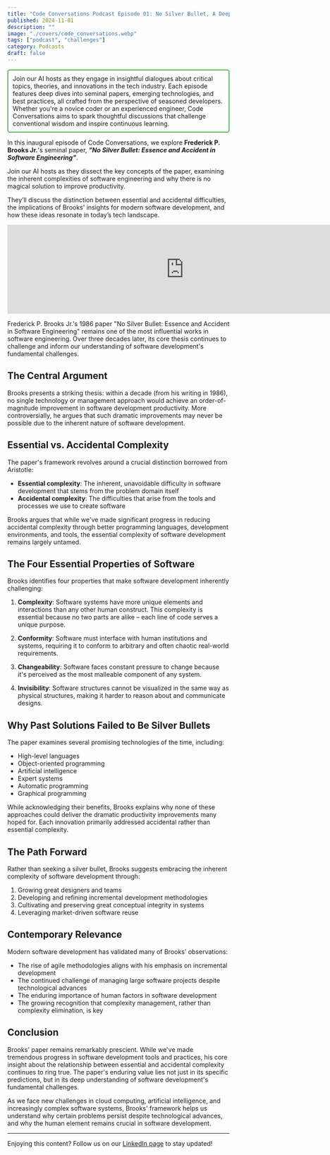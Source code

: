 ```yaml
---
title: "Code Conversations Podcast Episode 01: No Silver Bullet, A Deep Dive into Software Engineering Challenges"
published: 2024-11-01
description: ""
image: "./covers/code_conversations.webp"
tags: ["podcast", "challenges"]
category: Podcasts
draft: false
---
```


<div style="border: 2px solid #4CAF50; padding: 10px; border-radius: 5px;">
  Join our AI hosts as they engage in insightful dialogues about critical topics, theories, and innovations in the tech industry. Each episode features deep dives into seminal papers, emerging technologies, and best practices, all crafted from the perspective of seasoned developers. Whether you're a novice coder or an experienced engineer, Code Conversations aims to spark thoughtful discussions that challenge conventional wisdom and inspire continuous learning.
</div>

In this inaugural episode of Code Conversations, we explore **Frederick P. Brooks Jr.**'s seminal paper, ***"No Silver Bullet: Essence and Accident in Software Engineering"***.

Join our AI hosts as they dissect the key concepts of the paper, examining the inherent complexities of software engineering and why there is no magical solution to improve productivity.

They’ll discuss the distinction between essential and accidental difficulties, the implications of Brooks' insights for modern software development, and how these ideas resonate in today’s tech landscape.

<iframe src="https://creators.spotify.com/pod/show/code-conversations/embed/episodes/Code-Conversations-S01-E01-No-Silver-Bullet--A-Deep-Dive-into-Software-Engineering-Challenges-e2pb0h4/a-abil0v7" height="202px" width="800px" frameborder="0" scrolling="no"></iframe>

Frederick P. Brooks Jr.'s 1986 paper "No Silver Bullet: Essence and Accident in Software Engineering" remains one of the most influential works in software engineering. Over three decades later, its core thesis continues to challenge and inform our understanding of software development's fundamental challenges.

## The Central Argument

Brooks presents a striking thesis: within a decade (from his writing in 1986), no single technology or management approach would achieve an order-of-magnitude improvement in software development productivity. More controversially, he argues that such dramatic improvements may never be possible due to the inherent nature of software development.

## Essential vs. Accidental Complexity

The paper's framework revolves around a crucial distinction borrowed from Aristotle:

- **Essential complexity**: The inherent, unavoidable difficulty in software development that stems from the problem domain itself
- **Accidental complexity**: The difficulties that arise from the tools and processes we use to create software

Brooks argues that while we've made significant progress in reducing accidental complexity through better programming languages, development environments, and tools, the essential complexity of software development remains largely untamed.

## The Four Essential Properties of Software

Brooks identifies four properties that make software development inherently challenging:

1. **Complexity**: Software systems have more unique elements and interactions than any other human construct. This complexity is essential because no two parts are alike – each line of code serves a unique purpose.

2. **Conformity**: Software must interface with human institutions and systems, requiring it to conform to arbitrary and often chaotic real-world requirements.

3. **Changeability**: Software faces constant pressure to change because it's perceived as the most malleable component of any system.

4. **Invisibility**: Software structures cannot be visualized in the same way as physical structures, making it harder to reason about and communicate designs.

## Why Past Solutions Failed to Be Silver Bullets

The paper examines several promising technologies of the time, including:

- High-level languages
- Object-oriented programming
- Artificial intelligence
- Expert systems
- Automatic programming
- Graphical programming

While acknowledging their benefits, Brooks explains why none of these approaches could deliver the dramatic productivity improvements many hoped for. Each innovation primarily addressed accidental rather than essential complexity.

## The Path Forward

Rather than seeking a silver bullet, Brooks suggests embracing the inherent complexity of software development through:

1. Growing great designers and teams
2. Developing and refining incremental development methodologies
3. Cultivating and preserving great conceptual integrity in systems
4. Leveraging market-driven software reuse

## Contemporary Relevance

Modern software development has validated many of Brooks' observations:

- The rise of agile methodologies aligns with his emphasis on incremental development
- The continued challenge of managing large software projects despite technological advances
- The enduring importance of human factors in software development
- The growing recognition that complexity management, rather than complexity elimination, is key

## Conclusion

Brooks' paper remains remarkably prescient. While we've made tremendous progress in software development tools and practices, his core insight about the relationship between essential and accidental complexity continues to ring true. The paper's enduring value lies not just in its specific predictions, but in its deep understanding of software development's fundamental challenges.

As we face new challenges in cloud computing, artificial intelligence, and increasingly complex software systems, Brooks' framework helps us understand why certain problems persist despite technological advances, and why the human element remains crucial in software development.

------------

Enjoying this content? Follow us on our [LinkedIn page](https://www.linkedin.com/company/code-conversations-podcast) to stay updated!
